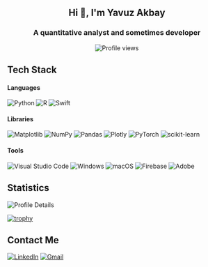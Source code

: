 <h2 align="center">Hi 👋, I'm Yavuz Akbay</h2>
<h3 align="center">A quantitative analyst and sometimes developer</h3>

<div align="center">
  <img src="https://komarev.com/ghpvc/?username=YavuzAkbay&color=gray" alt="Profile views"/>
</div>

<h2>Tech Stack</h2>
<h4>Languages</h4>

![Python](https://img.shields.io/badge/python-3670A0?style=for-the-badge&logo=python&logoColor=ffdd54) ![R](https://img.shields.io/badge/r-%23276DC3.svg?style=for-the-badge&logo=r&logoColor=white) ![Swift](https://img.shields.io/badge/swift-F54A2A?style=for-the-badge&logo=swift&logoColor=white)

<h4>Libraries</h4>

![Matplotlib](https://img.shields.io/badge/Matplotlib-%23ffffff.svg?style=for-the-badge&logo=Matplotlib&logoColor=black) 	![NumPy](https://img.shields.io/badge/numpy-%23013243.svg?style=for-the-badge&logo=numpy&logoColor=white) ![Pandas](https://img.shields.io/badge/pandas-%23150458.svg?style=for-the-badge&logo=pandas&logoColor=white) ![Plotly](https://img.shields.io/badge/Plotly-%233F4F75.svg?style=for-the-badge&logo=plotly&logoColor=white) ![PyTorch](https://img.shields.io/badge/PyTorch-%23EE4C2C.svg?style=for-the-badge&logo=PyTorch&logoColor=white) ![scikit-learn](https://img.shields.io/badge/scikit--learn-%23F7931E.svg?style=for-the-badge&logo=scikit-learn&logoColor=white)

<h4>Tools</h4>

![Visual Studio Code](https://img.shields.io/badge/Visual%20Studio%20Code-0078d7.svg?style=for-the-badge&logo=visual-studio-code&logoColor=white) ![Windows](https://img.shields.io/badge/Windows-0078D6?style=for-the-badge&logo=windows&logoColor=white) ![macOS](https://img.shields.io/badge/mac%20os-000000?style=for-the-badge&logo=macos&logoColor=F0F0F0) ![Firebase](https://img.shields.io/badge/firebase-a08021?style=for-the-badge&logo=firebase&logoColor=ffcd34) ![Adobe](https://img.shields.io/badge/adobe-%23FF0000.svg?style=for-the-badge&logo=adobe&logoColor=white)

<h2>Statistics</h2>

![Profile Details](https://github-profile-summary-cards.vercel.app/api/cards/profile-details?username=YavuzAkbay&theme=github_dark)

[![trophy](https://github-profile-trophy.vercel.app/?username=YavuzAkbay&rank=SSS,SS,S,AAA,AA,A&theme=darkhub)](https://github.com/ryo-ma/github-profile-trophy)

<h2>Contact Me</h2>

[![LinkedIn](https://img.shields.io/badge/linkedin-%230077B5.svg?style=for-the-badge&logo=linkedin&logoColor=white)](https://www.linkedin.com/in/yavuzakbay/) [![Gmail](https://img.shields.io/badge/Gmail-D14836?style=for-the-badge&logo=gmail&logoColor=white)](mailto:akbay.yavuz@gmail.com)
